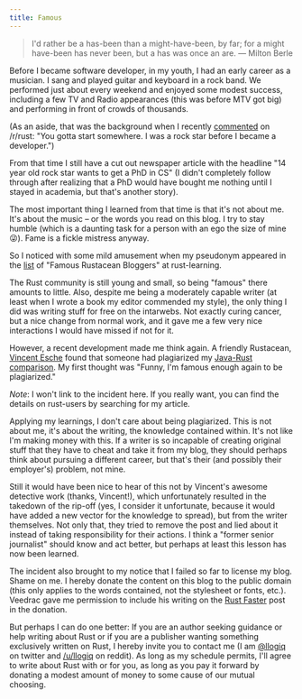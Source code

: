 ```yaml
---
title: Famous
---
```


> I'd rather be a has-been than a might-have-been, by far; for a might 
> have-been has never been, but a has was once an are. — Milton Berle

Before I became software developer, in my youth, I had an early career as a 
musician. I sang and played guitar and keyboard in a rock band. We performed 
just about every weekend and enjoyed some modest success, including a few TV 
and Radio appearances (this was before MTV got big) and performing in front of 
crowds of thousands.

(As an aside, that was the background when I recently
[commented](https://www.reddit.com/r/rust/comments/4sdncw/why_were_starting_a_rust_consultancy/d597kpw)
on /r/rust: "You gotta start somewhere. I was a rock star before I became a 
developer.")

From that time I still have a cut out newspaper article with the headline "14 
year old rock star wants to get a PhD in CS" (I didn't completely follow 
through after realizing that a PhD would have bought me nothing until I stayed 
in academia, but that's another story).

The most important thing I learned from that time is that it's not about me. 
It's about the music – or the words you read on this blog. I try to stay humble 
(which is a daunting task for a person with an ego the size of mine 😜). Fame is 
a fickle mistress anyway.

So I noticed with some mild amusement when my pseudonym appeared in the 
[list](https://github.com/ctjhoa/rust-learning#famous-rustacean-bloggers) of 
"Famous Rustacean Bloggers" at rust-learning.

The Rust community is still young and small, so being "famous" there amounts to 
little. Also, despite me being a moderately capable writer (at least when I 
wrote a book my editor commended my style), the only thing I did was writing 
stuff for free on the intarwebs. Not exactly curing cancer, but a nice change 
from normal work, and it gave me a few very nice interactions I would have 
missed if not for it.

However, a recent development made me think again. A friendly Rustacean, 
[Vincent Esche](https://github.com/regexident) found that someone had 
plagiarized my [Java-Rust comparison](/2016/02/28/java-rust.html). My first 
thought was "Funny, I'm famous enough again to be plagiarized."

*Note*: I won't link to the incident here. If you really want, you can find the 
details on rust-users by searching for my article.

Applying my learnings, I don't care about being plagiarized. This is not about 
me, it's about the writing, the knowledge contained within. It's not like I'm 
making money with this. If a writer is so incapable of creating original 
stuff that they have to cheat and take it from my blog, they should perhaps 
think about pursuing a different career, but that's their (and possibly their 
employer's) problem, not mine.

Still it would have been nice to hear of this not by Vincent's awesome 
detective work (thanks, Vincent!), which unfortunately resulted in the takedown 
of the rip-off (yes, I consider it unfortunate, because it would have added a 
new vector for the knowledge to spread), but from the writer themselves. Not 
only that, they tried to remove the post and lied about it instead of taking 
responsibility for their actions. I think a "former senior journalist" should
know and act better, but perhaps at least this lesson has now been learned.

The incident also brought to my notice that I failed so far to license my blog. 
Shame on me. I hereby donate the content on this blog to the public domain 
(this only applies to the words contained, not the stylesheet or fonts, etc.). 
Veedrac gave me permission to include his writing on the [Rust 
Faster](/2015/10/03/fast.html) post in the donation.

But perhaps I can do one better: If you are an author seeking guidance or help 
writing about Rust or if you are a publisher wanting something exclusively 
written on Rust, I hereby invite you to contact me (I am 
[@llogiq](https://twitter.com/llogiq) on twitter and 
[/u/llogiq](https://reddit.com/user/llogiq) on reddit). As long as my schedule 
permits, I'll agree to write about Rust with or for you, as long as you pay it 
forward by donating a modest amount of money to some cause of our mutual 
choosing.
